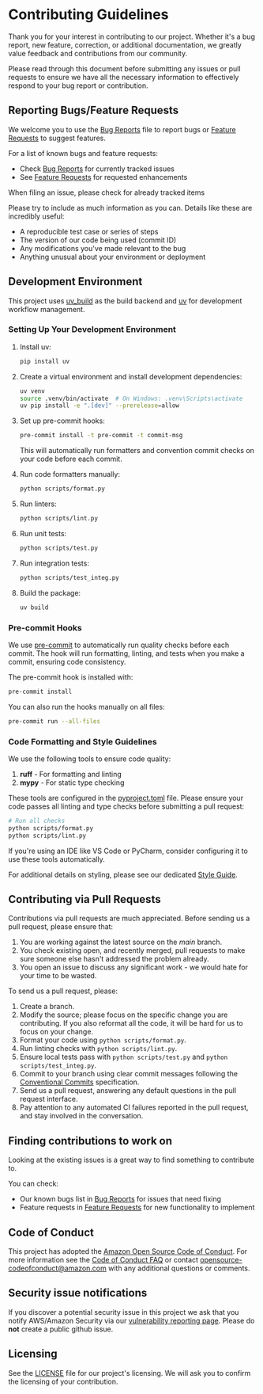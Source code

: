 # Contributing Guidelines

Thank you for your interest in contributing to our project. Whether it's a bug report, new feature, correction, or additional
documentation, we greatly value feedback and contributions from our community.

Please read through this document before submitting any issues or pull requests to ensure we have all the necessary
information to effectively respond to your bug report or contribution.

## Reporting Bugs/Feature Requests

We welcome you to use the [Bug Reports](../../issues/new?template=bug_report.yml) file to report bugs or [Feature Requests](../../issues/new?template=feature_request.yml) to suggest features.

For a list of known bugs and feature requests:

- Check [Bug Reports](../../issues?q=is%3Aissue%20state%3Aopen%20label%3Abug) for currently tracked issues
- See [Feature Requests](../../issues?q=is%3Aissue%20state%3Aopen%20label%3Aenhancement) for requested enhancements

When filing an issue, please check for already tracked items

Please try to include as much information as you can. Details like these are incredibly useful:

- A reproducible test case or series of steps
- The version of our code being used (commit ID)
- Any modifications you've made relevant to the bug
- Anything unusual about your environment or deployment

## Development Environment

This project uses [uv_build](https://docs.astral.sh/uv/configuration/build-backend/) as the build backend and [uv](https://github.com/astral-sh/uv) for development workflow management.

### Setting Up Your Development Environment

1. Install uv:

   ```bash
   pip install uv
   ```

2. Create a virtual environment and install development dependencies:

   ```bash
   uv venv
   source .venv/bin/activate  # On Windows: .venv\Scripts\activate
   uv pip install -e ".[dev]" --prerelease=allow
   ```

3. Set up pre-commit hooks:

   ```bash
   pre-commit install -t pre-commit -t commit-msg
   ```

   This will automatically run formatters and convention commit checks on your code before each commit.

4. Run code formatters manually:

   ```bash
   python scripts/format.py
   ```

5. Run linters:

   ```bash
   python scripts/lint.py
   ```

6. Run unit tests:

   ```bash
   python scripts/test.py
   ```

7. Run integration tests:

   ```bash
   python scripts/test_integ.py
   ```

8. Build the package:

   ```bash
   uv build
   ```

### Pre-commit Hooks

We use [pre-commit](https://pre-commit.com/) to automatically run quality checks before each commit. The hook will run formatting, linting, and tests when you make a commit, ensuring code consistency.

The pre-commit hook is installed with:

```bash
pre-commit install
```

You can also run the hooks manually on all files:

```bash
pre-commit run --all-files
```

### Code Formatting and Style Guidelines

We use the following tools to ensure code quality:

1. **ruff** - For formatting and linting
2. **mypy** - For static type checking

These tools are configured in the [pyproject.toml](./pyproject.toml) file. Please ensure your code passes all linting and type checks before submitting a pull request:

```bash
# Run all checks
python scripts/format.py
python scripts/lint.py
```

If you're using an IDE like VS Code or PyCharm, consider configuring it to use these tools automatically.

For additional details on styling, please see our dedicated [Style Guide](./STYLE_GUIDE.md).

## Contributing via Pull Requests

Contributions via pull requests are much appreciated. Before sending us a pull request, please ensure that:

1. You are working against the latest source on the *main* branch.
2. You check existing open, and recently merged, pull requests to make sure someone else hasn't addressed the problem already.
3. You open an issue to discuss any significant work - we would hate for your time to be wasted.

To send us a pull request, please:

1. Create a branch.
2. Modify the source; please focus on the specific change you are contributing. If you also reformat all the code, it will be hard for us to focus on your change.
3. Format your code using `python scripts/format.py`.
4. Run linting checks with `python scripts/lint.py`.
5. Ensure local tests pass with `python scripts/test.py` and `python scripts/test_integ.py`.
6. Commit to your branch using clear commit messages following the [Conventional Commits](https://www.conventionalcommits.org) specification.
7. Send us a pull request, answering any default questions in the pull request interface.
8. Pay attention to any automated CI failures reported in the pull request, and stay involved in the conversation.

## Finding contributions to work on

Looking at the existing issues is a great way to find something to contribute to.

You can check:

- Our known bugs list in [Bug Reports](../../issues?q=is%3Aissue%20state%3Aopen%20label%3Abug) for issues that need fixing
- Feature requests in [Feature Requests](../../issues?q=is%3Aissue%20state%3Aopen%20label%3Aenhancement) for new functionality to implement

## Code of Conduct

This project has adopted the [Amazon Open Source Code of Conduct](https://aws.github.io/code-of-conduct).
For more information see the [Code of Conduct FAQ](https://aws.github.io/code-of-conduct-faq) or contact
<opensource-codeofconduct@amazon.com> with any additional questions or comments.

## Security issue notifications

If you discover a potential security issue in this project we ask that you notify AWS/Amazon Security via our [vulnerability reporting page](http://aws.amazon.com/security/vulnerability-reporting/). Please do **not** create a public github issue.

## Licensing

See the [LICENSE](./LICENSE) file for our project's licensing. We will ask you to confirm the licensing of your contribution.
